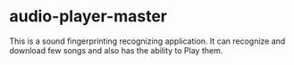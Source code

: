 # audio-player-master
This is a sound fingerprinting recognizing application. It can recognize and download few songs and also has the ability to Play them.
